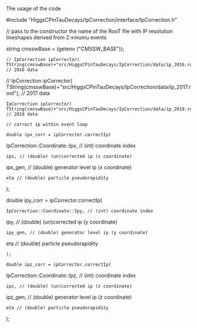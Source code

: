 The usage of the code

#include "HiggsCPinTauDecays/IpCorrection/interface/IpCorrection.h"

// pass to the constructor the name of the RooT file with IP resolution lineshapes derived from Z->mumu events

string cmsswBase = (getenv ("CMSSW_BASE"));
```
// IpCorrection ipCorrector( TString(cmsswBase)+"src/HiggsCPinTauDecays/IpCorrection/data/ip_2016.root"); // 2016 data
```
// IpCorrection ipCorrector( TString(cmsswBase)+"src/HiggsCPinTauDecays/IpCorrection/data/ip_2017.root"); // 2017 data
```
IpCorrection ipCorrector( TString(cmsswBase)+"src/HiggsCPinTauDecays/IpCorrection/data/ip_2018.root"); // 2018 data

// correct ip within event loop

double ipx_corr = ipCorrector.correctIp(
```
IpCorrection::Coordinate::Ipx, // (int) coordinate index
```
ipx, // (double) (un)corrected ip (x coordinate)
```
ipx_gen, // (double) generator level ip (x coordinate)
```
eta // (double) particle pseudorapidity
```
);

double ipy_corr = ipCorrector.correctIp(
```
IpCorrection::Coordinate::Ipy, // (int) coordinate index
```
ipy, // (double) (un)corrected ip (y coordinate)
```
ipy_gen, // (double) generator level ip (y coordinate)
```
eta // (double) particle pseudorapidity
```
);

double ipz_corr = ipCorrector.correctIp(
```
IpCorrection::Coordinate::Ipz, // (int) coordinate index
```
ipz, // (double) (un)corrected ip (z coordinate)
```
ipz_gen, // (double) generator level ip (z coordinate)
```
eta // (double) particle pseudorapidity
```
);
